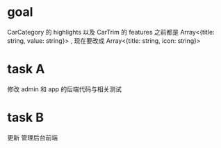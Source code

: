 # goal
CarCategory 的 highlights 以及 CarTrim 的 features 之前都是 Array<{title: string, value: string}> , 现在要改成 Array<{title: string, icon: string}> 

# task A
修改 admin  和 app 的后端代码与相关测试

# task B
更新 管理后台前端

